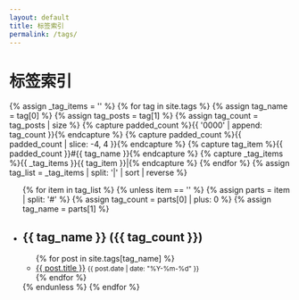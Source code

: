 ```yaml
---
layout: default
title: 标签索引
permalink: /tags/
---
```


<h1>标签索引</h1>

{% assign _tag_items = '' %}
{% for tag in site.tags %}
  {% assign tag_name = tag[0] %}
  {% assign tag_posts = tag[1] %}
  {% assign tag_count = tag_posts | size %}
  {% capture padded_count %}{{ '0000' | append: tag_count }}{% endcapture %}
  {% capture padded_count %}{{ padded_count | slice: -4, 4 }}{% endcapture %}
  {% capture tag_item %}{{ padded_count }}#{{ tag_name }}{% endcapture %}
  {% capture _tag_items %}{{ _tag_items }}{{ tag_item }}|{% endcapture %}
{% endfor %}
{% assign tag_list = _tag_items | split: '|' | sort | reverse %}

<ul>
{% for item in tag_list %}
  {% unless item == '' %}
    {% assign parts = item | split: '#' %}
    {% assign tag_count = parts[0] | plus: 0 %}
    {% assign tag_name = parts[1] %}
    <li id="{{ tag_name }}">
      <h2>{{ tag_name }} ({{ tag_count }})</h2>
      <ul>
        {% for post in site.tags[tag_name] %}
          <li><a href="{{ post.url | relative_url }}">{{ post.title }}</a> <small>{{ post.date | date: "%Y-%m-%d" }}</small></li>
        {% endfor %}
      </ul>
    </li>
  {% endunless %}
{% endfor %}
</ul>


